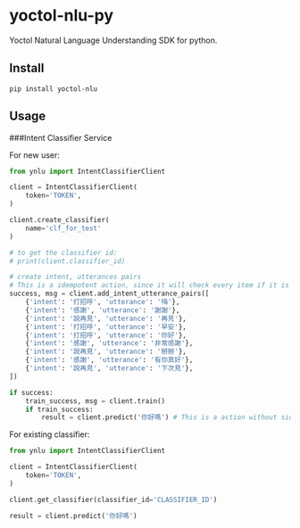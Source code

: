 # yoctol-nlu-py
Yoctol Natural Language Understanding SDK for python.

## Install
```
pip install yoctol-nlu
```

## Usage

###Intent Classifier Service

For new user:
```python
from ynlu import IntentClassifierClient

client = IntentClassifierClient(
    token='TOKEN',
)

client.create_classifier(
    name='clf_for_test'
)

# to get the classifier id:
# print(client.classifier_id)

# create intent, utterances pairs
# This is a idempotent action, since it will check every item if it is added before.
success, msg = client.add_intent_utterance_pairs([
    {'intent': '打招呼', 'utterance': '嗨'},
    {'intent': '感謝', 'utterance': '謝謝'},
    {'intent': '說再見', 'utterance': '再見'},
    {'intent': '打招呼', 'utterance': '早安'},
    {'intent': '打招呼', 'utterance': '你好'},
    {'intent': '感謝', 'utterance': '非常感謝'},
    {'intent': '說再見', 'utterance': '掰掰'},
    {'intent': '感謝', 'utterance': '有你真好'},
    {'intent': '說再見', 'utterance': '下次見'},
]) 

if success:
    train_success, msg = client.train()
    if train_success:
        result = client.predict('你好嗎') # This is a action without side-effects
```

For existing classifier:
```python
from ynlu import IntentClassifierClient

client = IntentClassifierClient(
    token='TOKEN',
)

client.get_classifier(classifier_id='CLASSIFIER_ID')

result = client.predict('你好嗎')
```
